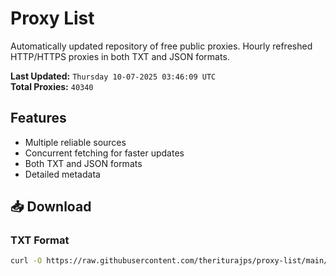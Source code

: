 # Proxy List

Automatically updated repository of free public proxies. Hourly refreshed HTTP/HTTPS proxies in both TXT and JSON formats.

**Last Updated:** `Thursday 10-07-2025 03:46:09 UTC`  
**Total Proxies:** `40340`

## Features
- Multiple reliable sources
- Concurrent fetching for faster updates
- Both TXT and JSON formats
- Detailed metadata

## 📥 Download

### TXT Format
```bash
curl -O https://raw.githubusercontent.com/theriturajps/proxy-list/main/proxies.txt